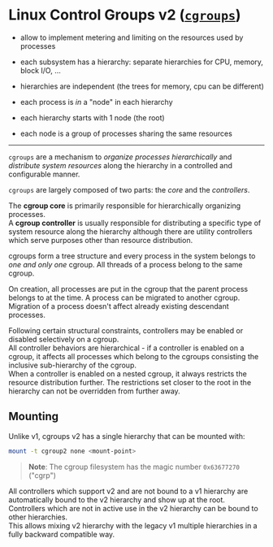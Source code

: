 # Linux Control Groups v2 ([`cgroups`][cgroups-v2-kernel-docs])

<!-- WIP Notes -->
- allow to implement metering and limiting on the resources used by processes

- each subsystem has a hierarchy: separate hierarchies for CPU, memory, block I/O, ...
- hierarchies are independent (the trees for memory, cpu can be different)
- each process is *in* a "node" in each hierarchy
- each hierarchy starts with 1 node (the root)
- each node is a group of processes sharing the same resources

---

`cgroups` are a mechanism to *organize processes hierarchically* and *distribute system resources* along the hierarchy in a controlled and configurable manner.

`cgroups` are largely composed of two parts: the *core* and the *controllers*.

The **cgroup core** is primarily responsible for hierarchically organizing processes.   
A **cgroup controller** is usually responsible for distributing a specific type of system resource along the hierarchy although there are utility controllers which serve purposes other than resource distribution. 

cgroups form a tree structure and every process in the system belongs to *one and only one* cgroup. All threads of a process belong to the same cgroup.

On creation, all processes are put in the cgroup that the parent process belongs to at the time. A process can be migrated to another cgroup. Migration of a process doesn't affect already existing descendant processes.

Following certain structural constraints, controllers may be enabled or disabled selectively on a cgroup.  
All controller behaviors are hierarchical - if a controller is enabled on a cgroup, it affects all
processes which belong to the cgroups consisting the inclusive sub-hierarchy of the cgroup.  
When a controller is enabled on a nested cgroup, it always restricts the resource distribution further. The
restrictions set closer to the root in the hierarchy can not be overridden from further away.

## Mounting

Unlike v1, cgroups v2 has a single hierarchy that can be mounted with:

```sh
mount -t cgroup2 none <mount-point>
```

> **Note**: The cgroup filesystem has the magic number `0x63677270` ("cgrp")

All controllers which support v2 and are not bound to a v1 hierarchy are automatically bound to the v2 hierarchy and show up at the root.  
Controllers which are not in active use in the v2 hierarchy can be bound to other hierarchies.  
This allows mixing v2 hierarchy with the legacy v1 multiple hierarchies in a fully backward compatible way.

[cgroups-v2-kernel-docs]: https://www.kernel.org/doc/Documentation/cgroup-v2.txt "cgroups kernel docs"
